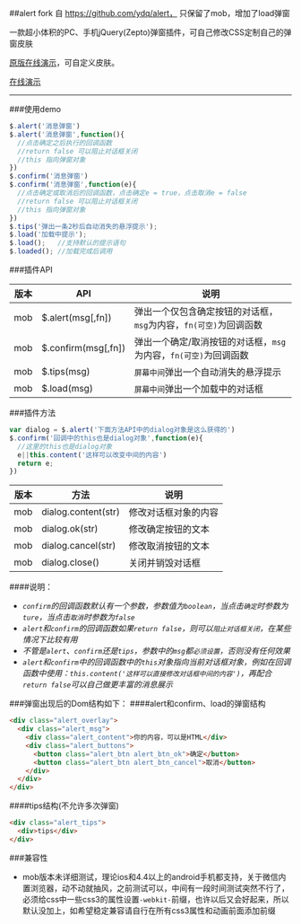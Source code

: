 ##alert
fork 自 https://github.com/ydq/alert， 只保留了mob，增加了load弹窗

一款超小体积的PC、手机jQuery(Zepto)弹窗插件，可自己修改CSS定制自己的弹窗皮肤

[原版在线演示](http://alert.code.10176523.cn)，可自定义皮肤。

[在线演示](http://www.zerolone.com/opensource/alert/index.html)

---

###使用demo

```javascript
$.alert('消息弹窗')
$.alert('消息弹窗',function(){
  //点击确定之后执行的回调函数
  //return false 可以阻止对话框关闭
  //this 指向弹窗对象
})
$.confirm('消息弹窗')
$.confirm('消息弹窗',function(e){
  //点击确定或取消后的回调函数，点击确定e = true，点击取消e = false
  //return false 可以阻止对话框关闭
  //this 指向弹窗对象
})
$.tips('弹出一条2秒后自动消失的悬浮提示');
$.load('加载中提示');
$.load();   //支持默认的提示语句
$.loaded(); //加载完成后调用
```

###插件API

|版本|API|说明|
|---|---|---|
|mob|$.alert(msg[,fn])|弹出一个仅包含确定按钮的对话框，`msg`为内容，`fn(可空)`为回调函数|
|mob|$.confirm(msg[,fn])|弹出一个确定/取消按钮的对话框，`msg`为内容，`fn(可空)`为回调函数|
|mob|$.tips(msg)|`屏幕中间`弹出一个自动消失的悬浮提示|
|mob|$.load(msg)|`屏幕中间`弹出一个加载中的对话框|


###插件方法
```javascript
var dialog = $.alert('下面方法API中的dialog对象是这么获得的')
$.confirm('回调中的this也是dialog对象',function(e){
  //这里的this也是dialog对象
  e||this.content('这样可以改变中间的内容')
  return e;
})
```

|版本|方法|说明|
|---|---|---|
|mob|dialog.content(str)|修改对话框对象的内容|
|mob|dialog.ok(str)|修改确定按钮的文本|
|mob|dialog.cancel(str)|修改取消按钮的文本|
|mob|dialog.close()|关闭并销毁对话框|

####说明：
- *`confirm`的回调函数默认有一个参数，参数值为`boolean`，当点击`确定`时参数为`ture`，当点击`取消`时参数为`false`*
- *`alert`和`confirm`的回调函数如果`return false`，则可以`阻止对话框关闭`，在某些情况下比较有用*
- *不管是`alert`、`confirm`还是`tips`，参数中的`msg`都`必须设置`，否则没有任何效果*
- *`alert`和`confirm`中的回调函数中的`this`对象指向当前对话框对象，例如在回调函数中使用：`this.content('这样可以直接修改对话框中间的内容')`，再配合`return false`可以自己做更丰富的消息展示*

###弹窗出现后的Dom结构如下：
####alert和confirm、load的弹窗结构
```html
<div class="alert_overlay">
  <div class="alert_msg">
    <div class="alert_content">你的内容，可以是HTML</div>
    <div class="alert_buttons">
      <button class="alert_btn alert_btn_ok">确定</button>
      <button class="alert_btn alert_btn_cancel">取消</button>
    </div>
  </div>
</div>
```
####tips结构(不允许多次弹窗)
```html
<div class="alert_tips">
  <div>tips</div>
</div>
```

###兼容性
- mob版本未详细测试，理论ios和4.4以上的android手机都支持，关于微信内置浏览器，动不动就抽风，之前测试可以，中间有一段时间测试突然不行了，必须给css中一些css3的属性设置`-webkit-`前缀，也许以后又会好起来，所以默认没加上，如希望稳定兼容请自行在所有css3属性和动画前面添加前缀
